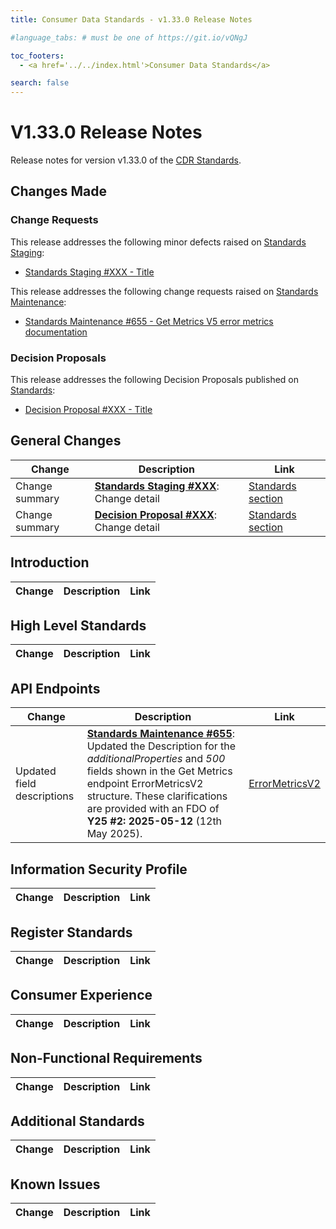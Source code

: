 ```yaml
---
title: Consumer Data Standards - v1.33.0 Release Notes

#language_tabs: # must be one of https://git.io/vQNgJ

toc_footers:
  - <a href='../../index.html'>Consumer Data Standards</a>

search: false
---
```


# V1.33.0 Release Notes
Release notes for version v1.33.0 of the [CDR Standards](../../index.html).

## Changes Made
### Change Requests

This release addresses the following minor defects raised on [Standards Staging](https://github.com/ConsumerDataStandardsAustralia/standards-staging/issues):

- [Standards Staging #XXX - Title](https://github.com/ConsumerDataStandardsAustralia/standards-staging/issues/XXX)

This release addresses the following change requests raised on [Standards Maintenance](https://github.com/ConsumerDataStandardsAustralia/standards-maintenance/issues):

- [Standards Maintenance #655 - Get Metrics V5 error metrics documentation](https://github.com/ConsumerDataStandardsAustralia/standards-maintenance/issues/655)


### Decision Proposals
This release addresses the following Decision Proposals published on [Standards](https://github.com/ConsumerDataStandardsAustralia/standards/issues):

- [Decision Proposal #XXX - Title](https://github.com/ConsumerDataStandardsAustralia/standards/issues/XXX)


## General Changes
|Change|Description|Link|
|------|-----------|----|
| Change summary | [**Standards Staging #XXX**](https://github.com/ConsumerDataStandardsAustralia/standards-staging/issues/XXX): Change detail | [Standards section](../../#section)
| Change summary | [**Decision Proposal #XXX**](https://github.com/ConsumerDataStandardsAustralia/standards/issues/XXX): Change detail | [Standards section](../../#section)


## Introduction
|Change|Description|Link|
|------|-----------|----|


## High Level Standards
|Change|Description|Link|
|------|-----------|----|


## API Endpoints
|Change|Description|Link|
|------|-----------|----|
| Updated field descriptions | [**Standards Maintenance #655**](https://github.com/ConsumerDataStandardsAustralia/standards-maintenance/issues/655): Updated the Description for the _additionalProperties_ and _500_ fields shown in the Get Metrics endpoint ErrorMetricsV2 structure. These clarifications are provided with an FDO of **Y25 #2: 2025-05-12** (12th May 2025). | [ErrorMetricsV2](../../#cdr-admin-api_schemas_tocSerrormetricsv2)


## Information Security Profile
|Change|Description|Link|
|------|-----------|----|


## Register Standards
|Change|Description|Link|
|------|-----------|----|


## Consumer Experience
|Change|Description|Link|
|------|-----------|----|


## Non-Functional Requirements
|Change|Description|Link|
|------|-----------|----|


## Additional Standards
|Change|Description|Link|
|------|-----------|----|


## Known Issues
|Change|Description|Link|
|------|-----------|----|
